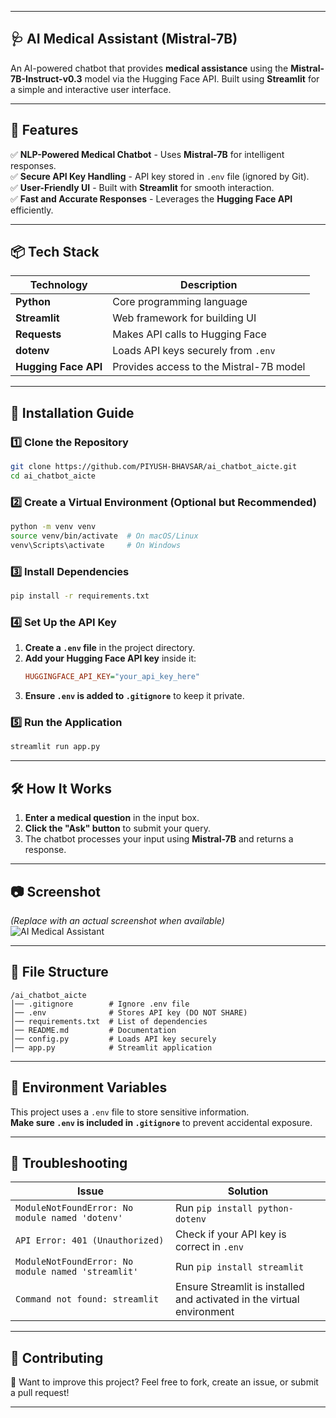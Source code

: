 
---

## **🩺 AI Medical Assistant (Mistral-7B)**  
An AI-powered chatbot that provides **medical assistance** using the **Mistral-7B-Instruct-v0.3** model via the Hugging Face API. Built using **Streamlit** for a simple and interactive user interface.  

---

## **📌 Features**
✅ **NLP-Powered Medical Chatbot** - Uses **Mistral-7B** for intelligent responses.  
✅ **Secure API Key Handling** - API key stored in `.env` file (ignored by Git).  
✅ **User-Friendly UI** - Built with **Streamlit** for smooth interaction.  
✅ **Fast and Accurate Responses** - Leverages the **Hugging Face API** efficiently.  

---

## **📦 Tech Stack**
| Technology      | Description |
|----------------|------------|
| **Python**     | Core programming language |
| **Streamlit**  | Web framework for building UI |
| **Requests**   | Makes API calls to Hugging Face |
| **dotenv**     | Loads API keys securely from `.env` |
| **Hugging Face API** | Provides access to the Mistral-7B model |

---

## **🚀 Installation Guide**
### **1️⃣ Clone the Repository**
```sh
git clone https://github.com/PIYUSH-BHAVSAR/ai_chatbot_aicte.git
cd ai_chatbot_aicte
```

### **2️⃣ Create a Virtual Environment (Optional but Recommended)**
```sh
python -m venv venv
source venv/bin/activate  # On macOS/Linux
venv\Scripts\activate     # On Windows
```

### **3️⃣ Install Dependencies**
```sh
pip install -r requirements.txt
```

### **4️⃣ Set Up the API Key**
1. **Create a `.env` file** in the project directory.
2. **Add your Hugging Face API key** inside it:
   ```ini
   HUGGINGFACE_API_KEY="your_api_key_here"
   ```
3. **Ensure `.env` is added to `.gitignore`** to keep it private.

### **5️⃣ Run the Application**
```sh
streamlit run app.py
```

---

## **🛠 How It Works**
1. **Enter a medical question** in the input box.
2. **Click the "Ask" button** to submit your query.
3. The chatbot processes your input using **Mistral-7B** and returns a response.

---

## **📷 Screenshot**
*(Replace with an actual screenshot when available)*  
![AI Medical Assistant](https://via.placeholder.com/800x400?text=AI+Medical+Assistant+UI)

---

## **📜 File Structure**
```
/ai_chatbot_aicte
│── .gitignore        # Ignore .env file
│── .env              # Stores API key (DO NOT SHARE)
│── requirements.txt  # List of dependencies
│── README.md         # Documentation
│── config.py         # Loads API key securely
│── app.py            # Streamlit application
```

---

## **📜 Environment Variables**
This project uses a `.env` file to store sensitive information.  
**Make sure `.env` is included in `.gitignore`** to prevent accidental exposure.

---

## **🐛 Troubleshooting**
| Issue | Solution |
|-------|----------|
| `ModuleNotFoundError: No module named 'dotenv'` | Run `pip install python-dotenv` |
| `API Error: 401 (Unauthorized)` | Check if your API key is correct in `.env` |
| `ModuleNotFoundError: No module named 'streamlit'` | Run `pip install streamlit` |
| `Command not found: streamlit` | Ensure Streamlit is installed and activated in the virtual environment |

---

## **🤝 Contributing**
🎉 Want to improve this project? Feel free to fork, create an issue, or submit a pull request!  

---

